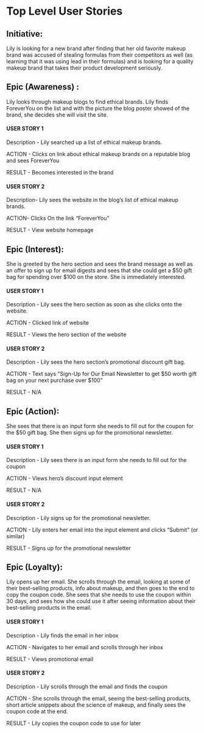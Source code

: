 # Top Level User Stories

## Initiative:  

Lily is looking for a new brand after finding that her old favorite makeup brand was accused of stealing formulas from their competitors as well (as learning that it was using lead in their formulas) and is looking for a quality makeup brand that takes their product development seriously.

## Epic (Awareness) :  

Lily looks through makeup blogs to find ethical brands. Lily finds ForeverYou on the list and with the picture the blog poster showed of the brand, she decides she will visit the site. 

#### USER STORY 1 

Description - Lily searched up a list of ethical makeup brands.

ACTION - Clicks on link about ethical makeup brands on a reputable blog and sees ForeverYou

RESULT - Becomes interested in the brand

#### USER STORY 2 

Description- Lily sees the website in the blog’s list of ethical makeup brands.

ACTION- Clicks On the link “ForeverYou” 

RESULT - View website homepage



## Epic (Interest):  

She is greeted by the hero section and sees the brand message as well as an offer to sign up for email digests and sees that she could get a $50 gift bag for spending over $100 on the store. She is immediately interested.

#### USER STORY 1 

Description - Lily sees the hero section as soon as she clicks onto the website.

ACTION - Clicked link of website

RESULT - Views the hero section of the website

#### USER STORY 2 

Description - Lily sees the hero section’s promotional discount gift bag.

ACTION - Text says "Sign-Up for Our Email Newsletter to get $50 worth gift bag on your next purchase over $100"

RESULT - N/A



## Epic (Action): 

She sees that there is an input form she needs to fill out for the coupon for the $50 gift bag. She then signs up for the promotional newsletter.

#### USER STORY 1 

Description - Lily sees there is an input form she needs to fill out for the coupon

ACTION - Views hero’s discount input element

RESULT - N/A

#### USER STORY 2 

Description - Lily signs up for the promotional newsletter.

ACTION - Lily enters her email into the input element and clicks “Submit” (or similar)

RESULT - Signs up for the promotional newsletter



## Epic (Loyalty):   

Lily opens up her email. She scrolls through the email, looking at some of their best-selling products, info about makeup, and then goes to the end to copy the coupon code. She sees that she needs to use the coupon within 30 days, and sees how she could use it after seeing information about their best-selling products in the email.

#### USER STORY 1 

Description - Lily finds the email in her inbox

ACTION - Navigates to her email and scrolls through her inbox 

RESULT - Views promotional email

#### USER STORY 2 

Description - Lily scrolls through the email and finds the coupon

ACTION - She scrolls through the email, seeing the best-selling products, short article snippets about the science of makeup, and finally sees the coupon code at the end.

RESULT - Lily copies the coupon code to use for later
